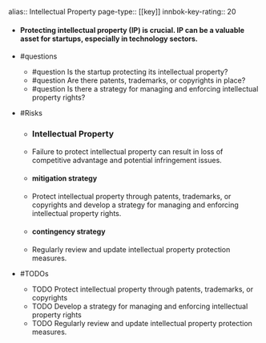 alias:: Intellectual Property
page-type:: [[key]]
innbok-key-rating:: 20
- #### Protecting intellectual property (IP) is crucial. IP can be a valuable asset for startups, especially in technology sectors.
- #questions
  - #question Is the startup protecting its intellectual property?
  - #question Are there patents, trademarks, or copyrights in place?
  - #question Is there a strategy for managing and enforcing intellectual property rights?
- #Risks

  - ### Intellectual Property
  - Failure to protect intellectual property can result in loss of competitive advantage and potential infringement issues.
  - #### mitigation strategy
  - Protect intellectual property through patents, trademarks, or copyrights and develop a strategy for managing and enforcing intellectual property rights.
  - #### contingency strategy
  - Regularly review and update intellectual property protection measures.
- #TODOs
  - TODO Protect intellectual property through patents, trademarks, or copyrights
  - TODO  Develop a strategy for managing and enforcing intellectual property rights
  - TODO  Regularly review and update intellectual property protection measures.


